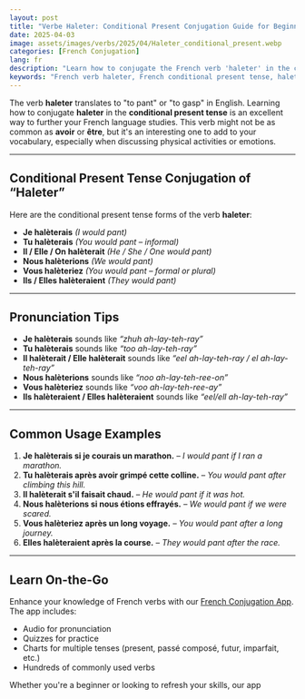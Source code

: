 ```yaml
---
layout: post
title: "Verbe Haleter: Conditional Present Conjugation Guide for Beginners"
date: 2025-04-03
image: assets/images/verbs/2025/04/Haleter_conditional_present.webp
categories: [French Conjugation]
lang: fr
description: "Learn how to conjugate the French verb 'haleter' in the conditional present tense. This guide is perfect for beginners aiming to enhance their French grammar skills."
keywords: "French verb haleter, French conditional present tense, haleter conjugation, beginner French grammar, learn French, haleter examples, haleter expressions, French verbs for beginners, how to use haleter in French, essential French verbs, haleter conjugation, french verb haleter, haleter conditional present, french conjugation, learn french" 
---
```


The verb **haleter** translates to "to pant" or "to gasp" in English. Learning how to conjugate **haleter** in the **conditional present tense** is an excellent way to further your French language studies. This verb might not be as common as **avoir** or **être**, but it's an interesting one to add to your vocabulary, especially when discussing physical activities or emotions.

---

## Conditional Present Tense Conjugation of “Haleter”

Here are the conditional present tense forms of the verb **haleter**:

- **Je halèterais** *(I would pant)*  
- **Tu halèterais** *(You would pant – informal)*  
- **Il / Elle / On halèterait** *(He / She / One would pant)*  
- **Nous halèterions** *(We would pant)*  
- **Vous halèteriez** *(You would pant – formal or plural)*  
- **Ils / Elles halèteraient** *(They would pant)*  

---

## Pronunciation Tips

- **Je halèterais** sounds like *“zhuh ah-lay-teh-ray”*  
- **Tu halèterais** sounds like *“too ah-lay-teh-ray”*  
- **Il halèterait / Elle halèterait** sounds like *“eel ah-lay-teh-ray / el ah-lay-teh-ray”*  
- **Nous halèterions** sounds like *“noo ah-lay-teh-ree-on”*  
- **Vous halèteriez** sounds like *“voo ah-lay-teh-ree-ay”*  
- **Ils halèteraient / Elles halèteraient** sounds like *“eel/ell ah-lay-teh-ray”*

---

## Common Usage Examples

1. **Je halèterais si je courais un marathon.** – *I would pant if I ran a marathon.*  
2. **Tu halèterais après avoir grimpé cette colline.** – *You would pant after climbing this hill.*  
3. **Il halèterait s'il faisait chaud.** – *He would pant if it was hot.*  
4. **Nous halèterions si nous étions effrayés.** – *We would pant if we were scared.*  
5. **Vous halèteriez après un long voyage.** – *You would pant after a long journey.*  
6. **Elles halèteraient après la course.** – *They would pant after the race.*

---

## Learn On-the-Go

Enhance your knowledge of French verbs with our [French Conjugation App]({{site.appStore.url}}). The app includes:

- Audio for pronunciation
- Quizzes for practice
- Charts for multiple tenses (present, passé composé, futur, imparfait, etc.)
- Hundreds of commonly used verbs

Whether you're a beginner or looking to refresh your skills, our app